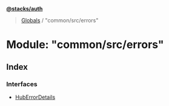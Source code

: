 **[@stacks/auth](../README.md)**

> [Globals](../globals.md) / "common/src/errors"

# Module: "common/src/errors"

## Index

### Interfaces

- [HubErrorDetails](../interfaces/_common_src_errors_.huberrordetails.md)
